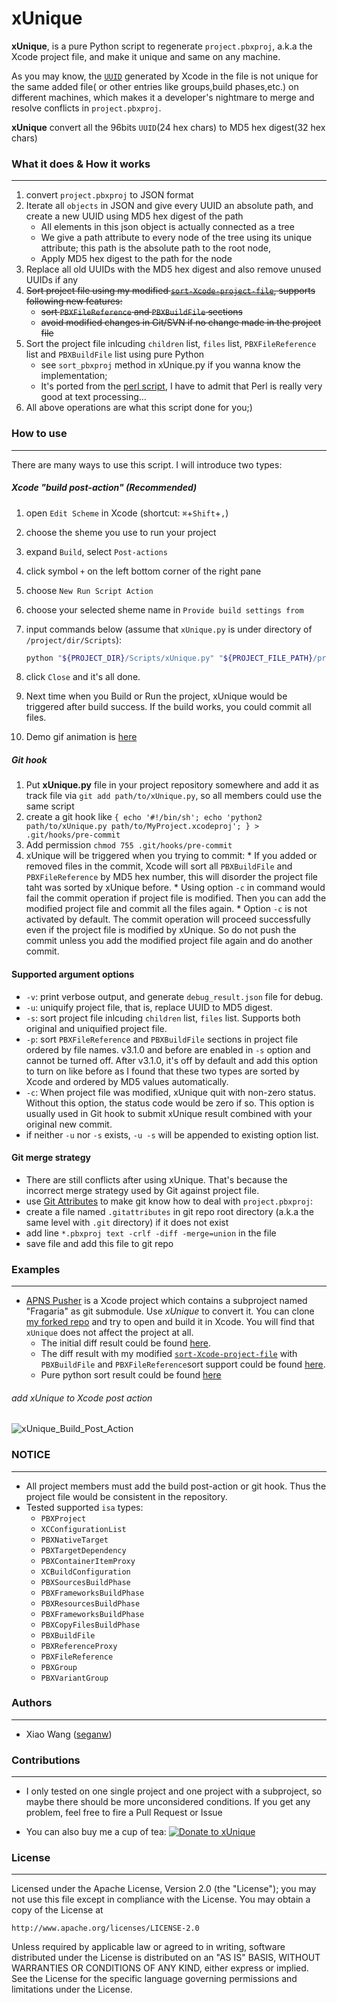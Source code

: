 xUnique
=======

**xUnique**, is a pure Python script to regenerate `project.pbxproj`, a.k.a the Xcode project file, and make it unique and same on any machine.
 
As you may know, the [`UUID`](http://www.ietf.org/rfc/rfc4122.txt) generated by Xcode in the file is not unique for the same added file( or other entries like groups,build phases,etc.) on different machines, which makes it a developer's nightmare to merge and resolve conflicts in `project.pbxproj`.

**xUnique** convert all the 96bits `UUID`(24 hex chars) to MD5 hex digest(32 hex chars)

### What it does & How it works
----------------
1. convert `project.pbxproj` to JSON format
2. Iterate all `objects` in JSON and give every UUID an absolute path, and create a new UUID using MD5 hex digest of the path
	* All elements in this json object is actually connected as a tree
	* We give a path attribute to every node of the tree using its unique attribute; this path is the absolute path to the root node, 
	* Apply MD5 hex digest to the path for the node
3. Replace all old UUIDs with the MD5 hex digest and also remove unused UUIDs if any
4. ~~Sort project file using my modified [`sort-Xcode-project-file`](https://github.com/truebit/webkit/commits/master/Tools/Scripts/sort-Xcode-project-file), supports following new features:~~ 
    * ~~sort `PBXFileReference` and `PBXBuildFile` sections~~
    * ~~avoid modified changes in Git/SVN if no change made in the project file~~
4. Sort the project file inlcuding `children` list, `files` list, `PBXFileReference` list and `PBXBuildFile` list using pure Python 
	* see `sort_pbxproj` method in xUnique.py if you wanna know the implementation;
	* It's ported from the [perl script](https://github.com/truebit/webkit/commits/master/Tools/Scripts/sort-Xcode-project-file), I have to admit that Perl is really very good at text processing...
5. All above operations are what this script done for you;)


### How to use
--------------
There are many ways to use this script. I will introduce two types:

##### Xcode "build post-action" (Recommended)
  1. open `Edit Scheme` in Xcode (shortcut: `⌘`+`Shift`+`,`)
  2. choose the sheme you use to run your project
  3. expand `Build`, select `Post-actions`
  4. click symbol `+` on the left bottom corner of the right pane
  5. choose `New Run Script Action`
  6. choose your selected sheme name in `Provide build settings from`
  7. input commands below (assume that `xUnique.py` is under directory of `/project/dir/Scripts`):
  
     ```bash
     python "${PROJECT_DIR}/Scripts/xUnique.py" "${PROJECT_FILE_PATH}/project.pbxproj"
     ```
  8. click `Close` and it's all done.
  9. Next time when you Build or Run the project, xUnique would be triggered after build success. If the build works, you could commit all files.
  10. Demo gif animation is [here](#add-xunique-to-xcode-post-action)
     
##### Git hook
  1. Put **xUnique.py** file in your project repository somewhere and add it as track file via `git add path/to/xUnique.py`, so all members could use the same script
  2. create a git hook like `{ echo '#!/bin/sh'; echo 'python2 path/to/xUnique.py path/to/MyProject.xcodeproj'; } > .git/hooks/pre-commit`
  3. Add permission `chmod 755 .git/hooks/pre-commit` 
  4. xUnique will be triggered when you trying to commit:
  	* If you added or removed files in the commit, Xcode will sort all `PBXBuildFile` and `PBXFileReference` by MD5 hex number, this will disorder the project file taht was sorted by xUnique before.
  	* Using option `-c` in command would fail the commit operation if project file is modified. Then you can add the modified project file and commit all the files again.
  	* Option `-c` is not activated by default. The commit operation will proceed successfully even if the project file is modified by xUnique. So do not push the commit unless you add the modified project file again and do another commit.

#### Supported argument options
* `-v`: print verbose output, and generate `debug_result.json` file for debug.
* `-u`: uniquify project file, that is, replace UUID to MD5 digest.
* `-s`: sort project file inlcuding `children` list, `files` list. Supports both original and uniquified project file. 
* `-p`: sort `PBXFileReference` and `PBXBuildFile` sections in project file ordered by file names. v3.1.0 and before are enabled in `-s` option and cannot be turned off. After v3.1.0, it's off by default and add this option to turn on like before as I found that these two types are sorted by Xcode and ordered by MD5 values automatically.
* `-c`: When project file was modified, xUnique quit with non-zero status. Without this option, the status code would be zero if so. This option is usually used in Git hook to submit xUnique result combined with your original new commit.
* if neither `-u` nor `-s` exists, `-u -s` will be appended to existing option list.

    
#### Git merge strategy
* There are still conflicts after using xUnique. That's because the incorrect merge strategy used by Git against project file.
* use [Git Attributes](http://git-scm.com/book/en/Customizing-Git-Git-Attributes) to make git know how to deal with `project.pbxproj`:
* create a file named `.gitattributes` in git repo root directory (a.k.a the same level with `.git` directory) if it does not exist
* add line `*.pbxproj text -crlf -diff -merge=union` in the file
* save file and add this file to git repo
      

### Examples
------------
* [APNS Pusher](https://github.com/blommegard/APNS-Pusher) is a Xcode project which contains a subproject named "Fragaria" as git submodule. Use _xUnique_ to convert it. You can clone [my forked repo](https://github.com/truebit/APNS-Pusher) and try to open and build it in Xcode. You will find that `xUnique` does not affect the project at all.
  * The initial diff result could be found [here](https://github.com/truebit/APNS-Pusher/commit/fb27af54627ca0836aa5eb847766441b991220bf).
  * The diff result with my modified [`sort-Xcode-project-file`](https://github.com/truebit/webkit/blob/7afa105d20fccdec68d8bd778b649409f17cbdc0/Tools/Scripts/sort-Xcode-project-file) with `PBXBuildFile` and `PBXFileReference`sort support could be found [here](https://github.com/truebit/APNS-Pusher/commit/d5ff3dc053c4be96d6c209cc9ced890faad263c9). 
  * Pure python sort result could be found [here](https://github.com/truebit/APNS-Pusher/commit/f79d182b0b5892cbb889b67242845807689bd5e4)

###### add xUnique to Xcode post action
![xUnique_Build_Post_Action](https://raw.github.com/truebit/xUnique/gif/xUnique_Build_Post_Action.gif)

### NOTICE
----------
* All project members must add the build post-action or git hook. Thus the project file would be consistent in the repository.
* Tested supported `isa` types:
    * `PBXProject`
    * `XCConfigurationList`
    * `PBXNativeTarget`
    * `PBXTargetDependency`
    * `PBXContainerItemProxy`
    * `XCBuildConfiguration`
    * `PBXSourcesBuildPhase`
    * `PBXFrameworksBuildPhase`
    * `PBXResourcesBuildPhase`
    * `PBXFrameworksBuildPhase`
    * `PBXCopyFilesBuildPhase`
    * `PBXBuildFile`
    * `PBXReferenceProxy`
    * `PBXFileReference`
    * `PBXGroup`
    * `PBXVariantGroup`


### Authors
-----------
* Xiao Wang ([seganw](http://fclef.wordpress.com/about))

### Contributions
-----------------
* I only tested on one single project and one project with a subproject, so maybe there should be more unconsidered conditions. 
If you get any problem, feel free to fire a Pull Request or Issue

* You can also buy me a cup of tea: [![Donate to xUnique](https://www.paypalobjects.com/en_US/i/btn/btn_donate_SM.gif)](https://www.paypal.com/cgi-bin/webscr?cmd=_donations&business=QQNATFYESVT76&item_name=xUnique)



### License
-----------
Licensed under the Apache License, Version 2.0 (the "License"); you may not
use this file except in compliance with the License. You may obtain a copy of
the License at

    http://www.apache.org/licenses/LICENSE-2.0

Unless required by applicable law or agreed to in writing, software
distributed under the License is distributed on an "AS IS" BASIS, WITHOUT
WARRANTIES OR CONDITIONS OF ANY KIND, either express or implied. See the
License for the specific language governing permissions and limitations under
the License.
